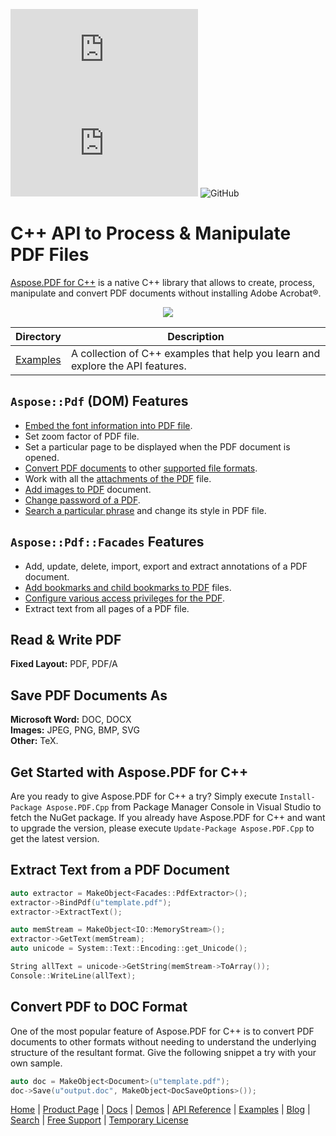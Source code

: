 ![Nuget](https://img.shields.io/nuget/v/Aspose.pdf.Cpp) ![Nuget](https://img.shields.io/nuget/dt/Aspose.pdf.Cpp) ![GitHub](https://img.shields.io/github/license/aspose-pdf/Aspose.PDF-for-C)
# C++ API to Process & Manipulate PDF Files

[Aspose.PDF for C++](https://products.aspose.com/pdf/cpp) is a native C++ library that allows to create, process, manipulate and convert PDF documents without installing Adobe Acrobat®.

<p align="center">
  <a title="Download ZIP" href="https://github.com/aspose-pdf/Aspose.Pdf-for-c/archive/master.zip">
    <img src="http://i.imgur.com/hwNhrGZ.png" />
  </a>
</p>

Directory | Description
--------- | -----------
[Examples](Examples)  | A collection of C++ examples that help you learn and explore the API features.



## `Aspose::Pdf` (DOM) Features

- [Embed the font information into PDF file](https://docs.aspose.com/pdf/cpp/formatting-pdf-document/).
- Set zoom factor of PDF file.
- Set a particular page to be displayed when the PDF document is opened.
- [Convert PDF documents](https://docs.aspose.com/pdf/cpp/convert-pdf-files/) to other [supported file formats](https://docs.aspose.com/pdf/cpp/supported-file-formats/).
- Work with all the [attachments of the PDF](https://docs.aspose.com/pdf/cpp/working-with-attachments/) file.
- [Add images to PDF](https://docs.aspose.com/pdf/cpp/working-with-images/) document.
- [Change password of a PDF](https://docs.aspose.com/pdf/cpp/change-passwords-and-decrypt-pdf-document/).
- [Search a particular phrase](https://docs.aspose.com/pdf/cpp/search-and-get-text-from-pages-of-a-pdf-document/) and change its style in PDF file.

## `Aspose::Pdf::Facades` Features

- Add, update, delete, import, export and extract annotations of a PDF document.
- [Add bookmarks and child bookmarks to PDF](https://docs.aspose.com/pdf/cpp/add-and-delete-bookmarks/) files.
- [Configure various access privileges for the PDF](https://docs.aspose.com/pdf/cpp/encrypt-decrypt-and-set-privileges-on-pdf-documents/).
- Extract text from all pages of a PDF file.

## Read & Write PDF

**Fixed Layout:** PDF, PDF/A

## Save PDF Documents As

**Microsoft Word:** DOC, DOCX\
**Images:** JPEG, PNG, BMP, SVG\
**Other:** TeX.

## Get Started with Aspose.PDF for C++

Are you ready to give Aspose.PDF for C++ a try? Simply execute `Install-Package Aspose.PDF.Cpp` from Package Manager Console in Visual Studio to fetch the NuGet package. If you already have Aspose.PDF for C++ and want to upgrade the version, please execute `Update-Package Aspose.PDF.Cpp` to get the latest version.

## Extract Text from a PDF Document

```c++
auto extractor = MakeObject<Facades::PdfExtractor>();
extractor->BindPdf(u"template.pdf");
extractor->ExtractText();

auto memStream = MakeObject<IO::MemoryStream>();
extractor->GetText(memStream);
auto unicode = System::Text::Encoding::get_Unicode();

String allText = unicode->GetString(memStream->ToArray());
Console::WriteLine(allText);
```

## Convert PDF to DOC Format

One of the most popular feature of Aspose.PDF for C++ is to convert PDF documents to other formats without needing to understand the underlying structure of the resultant format. Give the following snippet a try with your own sample.

```c++
auto doc = MakeObject<Document>(u"template.pdf");
doc->Save(u"output.doc", MakeObject<DocSaveOptions>());
```

[Home](https://www.aspose.com/) | [Product Page](https://products.aspose.com/pdf/cpp) | [Docs](https://docs.aspose.com/pdf/cpp/) | [Demos](https://products.aspose.app/pdf/family) | [API Reference](https://apireference.aspose.com/pdf/cpp) | [Examples](https://github.com/aspose-pdf/Aspose.Pdf-for-C) | [Blog](https://blog.aspose.com/category/pdf/) | [Search](https://search.aspose.com/) | [Free Support](https://forum.aspose.com/c/pdf) |  [Temporary License](https://purchase.aspose.com/temporary-license)
